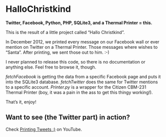 HalloChristkind
===============

**Twitter, Facebook, Python, PHP, SQLite3, and a Thermal Printer = this.**

This is the result of a little project called “Hallo Christkind”.

In December 2012, we printed every message on our Facebook wall or ever mention on Twitter on a Thermal Printer. Those messages where wishes to “Santa”. After printing, we sent those out to him. :-)

I never planned to release this code, so there is no documentation or anything else. Feel free to browse it, though.

*fetchFacebook* is getting the data from a specific Facebook page and puts it into the SQLite3 database.
*fetchTwitter* does the same for Twitter mentions to a specific account.
*Printer.py* is a wrapper for the Citizen CBM-231 Thermal Printer (boy, it was a pain in the ass to get this thingy working!).

That’s it, enjoy!

## Want to see (the Twitter part) in action? 

Check [Printing Tweets :)](http://www.youtube.com/watch?v=eaai5VGQuRA&hd=1) on YouTube.
